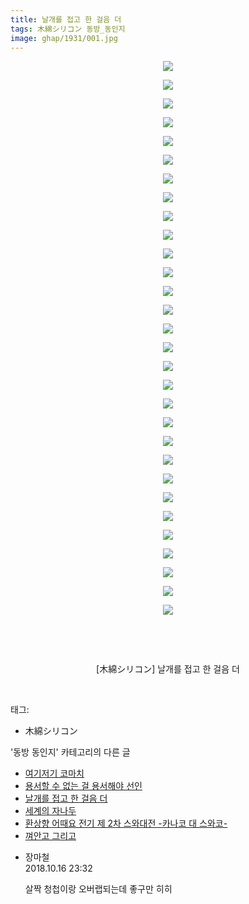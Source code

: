 ```yaml
---
title: 날개를 접고 한 걸음 더
tags: 木綿シリコン 동방_동인지
image: ghap/1931/001.jpg
---
```

<div class="article">
<p style="text-align: center; clear: none; float: none;"><img src="{{ site.nasurl }}/ghap/1931/001.jpg"/></p>
<p style="text-align: center; clear: none; float: none;"><img src="{{ site.nasurl }}/ghap/1931/002.jpg"/></p>
<p style="text-align: center; clear: none; float: none;"><img src="{{ site.nasurl }}/ghap/1931/003.jpg"/></p>
<p style="text-align: center; clear: none; float: none;"><img src="{{ site.nasurl }}/ghap/1931/004.jpg"/></p>
<p style="text-align: center; clear: none; float: none;"><img src="{{ site.nasurl }}/ghap/1931/005.jpg"/></p>
<p style="text-align: center; clear: none; float: none;"><img src="{{ site.nasurl }}/ghap/1931/006.jpg"/></p>
<p style="text-align: center; clear: none; float: none;"><img src="{{ site.nasurl }}/ghap/1931/007.jpg"/></p>
<p style="text-align: center; clear: none; float: none;"><img src="{{ site.nasurl }}/ghap/1931/008.jpg"/></p>
<p style="text-align: center; clear: none; float: none;"><img src="{{ site.nasurl }}/ghap/1931/009.jpg"/></p>
<p style="text-align: center; clear: none; float: none;"><img src="{{ site.nasurl }}/ghap/1931/010.jpg"/></p>
<p style="text-align: center; clear: none; float: none;"><img src="{{ site.nasurl }}/ghap/1931/011.jpg"/></p>
<p style="text-align: center; clear: none; float: none;"><img src="{{ site.nasurl }}/ghap/1931/012.jpg"/></p>
<p style="text-align: center; clear: none; float: none;"><img src="{{ site.nasurl }}/ghap/1931/013.jpg"/></p>
<p style="text-align: center; clear: none; float: none;"><img src="{{ site.nasurl }}/ghap/1931/014.jpg"/></p>
<p style="text-align: center; clear: none; float: none;"><img src="{{ site.nasurl }}/ghap/1931/015.jpg"/></p>
<p style="text-align: center; clear: none; float: none;"><img src="{{ site.nasurl }}/ghap/1931/016.jpg"/></p>
<p style="text-align: center; clear: none; float: none;"><img src="{{ site.nasurl }}/ghap/1931/017.jpg"/></p>
<p style="text-align: center; clear: none; float: none;"><img src="{{ site.nasurl }}/ghap/1931/018.jpg"/></p>
<p style="text-align: center; clear: none; float: none;"><img src="{{ site.nasurl }}/ghap/1931/019.jpg"/></p>
<p style="text-align: center; clear: none; float: none;"><img src="{{ site.nasurl }}/ghap/1931/020.jpg"/></p>
<p style="text-align: center; clear: none; float: none;"><img src="{{ site.nasurl }}/ghap/1931/021.jpg"/></p>
<p style="text-align: center; clear: none; float: none;"><img src="{{ site.nasurl }}/ghap/1931/022.jpg"/></p>
<p style="text-align: center; clear: none; float: none;"><img src="{{ site.nasurl }}/ghap/1931/023.jpg"/></p>
<p style="text-align: center; clear: none; float: none;"><img src="{{ site.nasurl }}/ghap/1931/024.jpg"/></p>
<p style="text-align: center; clear: none; float: none;"><img src="{{ site.nasurl }}/ghap/1931/025.jpg"/></p>
<p style="text-align: center; clear: none; float: none;"><img src="{{ site.nasurl }}/ghap/1931/026.jpg"/></p>
<p style="text-align: center; clear: none; float: none;"><img src="{{ site.nasurl }}/ghap/1931/027.jpg"/></p>
<p style="text-align: center; clear: none; float: none;"><img src="{{ site.nasurl }}/ghap/1931/028.jpg"/></p>
<p style="text-align: center; clear: none; float: none;"><img src="{{ site.nasurl }}/ghap/1931/029.jpg"/></p>
<p style="text-align: center; clear: none; float: none;"><img src="{{ site.nasurl }}/ghap/1931/030.jpg"/></p>
<p style="text-align: center; clear: none; float: none;"><br/></p>
<p style="text-align: center; clear: none; float: none;"><br/></p>
<p style="text-align: center; clear: none; float: none;">[木綿シリコン] 날개를 접고 한 걸음 더</p>
<p><br/></p>
</div><div class="tagTrail">
<p>태그: </p>
<ul>
<li>木綿シリコン</li>
</ul>
</div><div class="another">
<p>'동방 동인지' 카테고리의 다른 글</p>
<ul>
<li><a href="/2016-08-31-ghap_1933">여기저기 코마치</a></li>
<li><a href="/2016-08-31-ghap_1932">용서할 수 없는 걸 용서해야 선인</a></li>
<li><a href="/2016-08-31-ghap_1931">날개를 접고 한 걸음 더</a></li>
<li><a href="/2016-08-31-ghap_1930">세계의 자나두</a></li>
<li><a href="/2016-08-31-ghap_1929">환상향 어때요 전기 제 2차 스와대전 -카나코 대 스와코-</a></li>
<li><a href="/2016-08-31-ghap_1927">껴안고 그리고</a></li>
</ul>
</div><div class="cb_module cb_fluid">
<div class="cb_wrt cb_profile">
<div class="comment">
<ul>
<li class="cb_thumb_off" id="comment15356806">
<div class="cb_comment_area">
<div class="cb_info_area">
<div class="cb_section">
<span class="cb_nick_name">장마철</span>
</div>
<div class="cb_section">
<span class="cb_date">2018.10.16 23:32 </span>
</div>
</div>
<div class="cb_dsc_comment">
<p class="cb_dsc">
											살짝 청첩이랑 오버랩되는데 좋구만 히히
										</p>
</div>
</div></li>
</ul>
</div>
</div><!-- commentList close -->
</div>